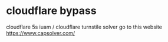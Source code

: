 # cloudflare bypass
 
cloudflare 5s iuam / cloudflare turnstile solver  go to this website https://www.capsolver.com/



 
 
 


















